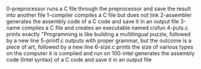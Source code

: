 0-preprocessor  runs a C file through the preprocessor and save the result into another file
1-compiler compiles a C file but does not link
2-assembler generates the assembly code of a C code and save it in an output file
3-name compiles a C file and creates an executable named cisfun
4-puts.c prints exactly "Programming is like building a multilingual puzzle, followed by a new line
5-printf.c outputs with proper grammar, but the outcome is a piece of art, followed by a new line
6-size.c prints the size of various types on the computer it is compiled and run on
100-intel generates the assembly code (Intel syntax) of a C code and save it in an output file
